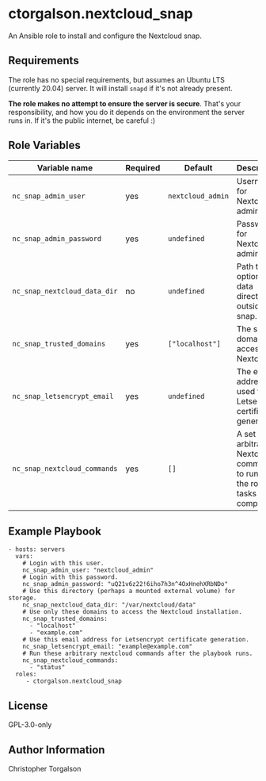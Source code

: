 # ctorgalson.nextcloud_snap

An Ansible role to install and configure the Nextcloud snap.

## Requirements

The role has no special requirements, but assumes an Ubuntu LTS (currently
20.04) server. It will install `snapd` if it's not already present.

**The role makes no attempt to ensure the server is secure**. That's your
responsibility, and how you do it depends on the environment the server runs
in. If it's the public internet, be careful :)

## Role Variables

| Variable name | Required | Default | Description |
|---------------|---------------|----------|-------------|
| `nc_snap_admin_user`          | yes      | `nextcloud_admin` | Username for Nextcloud admin user. |
| `nc_snap_admin_password`      | yes      | `undefined`       | Password for Nextcloud admin user. |
| `nc_snap_nextcloud_data_dir`  | no       | `undefined`       | Path to optional data directory outside the snap. |
| `nc_snap_trusted_domains`     | yes      | `["localhost"]`   | The set of domains for accessing Nextcloud. |
| `nc_snap_letsencrypt_email`   | yes      | `undefined`       | The email address used for Letsencrypt certificate generation. |
| `nc_snap_nextcloud_commands`  | yes      | `[]`              | A set of arbitrary Nextcloud commands to run after the role tasks are complete. |

## Example Playbook

    - hosts: servers
      vars:
        # Login with this user.
        nc_snap_admin_user: "nextcloud_admin"
        # Login with this password.
        nc_snap_admin_password: "uQ21v6z22!6iho7h3n^4OxHnehXRbNDo"
        # Use this directory (perhaps a mounted external volume) for storage.
        nc_snap_nextcloud_data_dir: "/var/nextcloud/data"
        # Use only these domains to access the Nextcloud installation.
        nc_snap_trusted_domains:
          - "localhost"
          - "example.com"
        # Use this email address for Letsencrypt certificate generation.
        nc_snap_letsencrypt_email: "example@example.com"
        # Run these arbitrary nextcloud commands after the playbook runs.
        nc_snap_nextcloud_commands:
          - "status"
      roles:
         - ctorgalson.nextcloud_snap

## License

GPL-3.0-only

## Author Information

Christopher Torgalson
